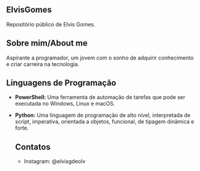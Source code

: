## ElvisGomes

Repositório público de Elvis Gomes.

## Sobre mim/About me

Aspirante a programador, um jovem com o sonho de adquirir conhecimento e criar carreira na tecnologia.

## Linguagens de Programação

* **PowerShell:** Uma ferramenta de automação de tarefas que pode ser executada no Windows, Linux e macOS.
* **Python:** Uma linguagem de programação de alto nível, interpretada de script, imperativa, orientada a objetos, funcional, de tipagem dinâmica e forte.

  ## Contatos

  * Instagram: @elvisgdeolv

